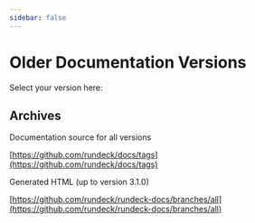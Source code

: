 ```yaml
---
sidebar: false
---
```


# Older Documentation Versions

Select your version here: <DocVersions/>

## Archives

Documentation source for all versions

[https://github.com/rundeck/docs/tags](https://github.com/rundeck/docs/tags)

Generated HTML (up to version 3.1.0)

[https://github.com/rundeck/rundeck-docs/branches/all](https://github.com/rundeck/rundeck-docs/branches/all)
